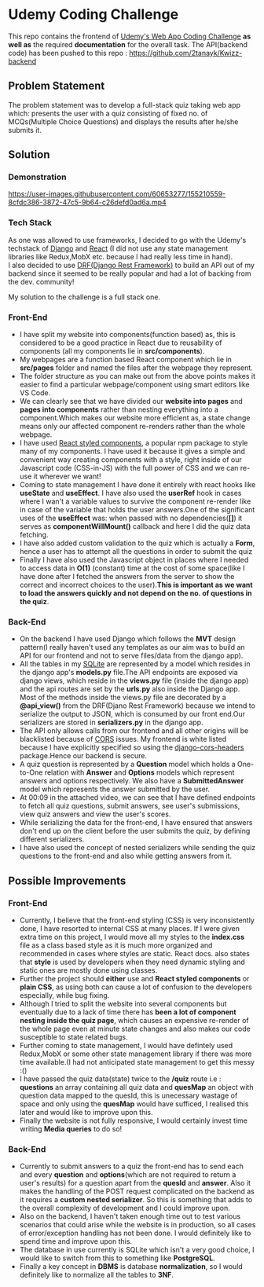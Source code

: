 # Udemy Coding Challenge 
This repo contains the frontend of [Udemy's Web App Coding Challenge](https://github.com/udemy/coding-challenge) **as well as** the required **documentation** for the overall task.
The API(backend code) has been pushed to this repo : https://github.com/2tanayk/Kwizz-backend

## Problem Statement
The problem statement was to develop a full-stack quiz taking web app which: presents the user with a quiz consisting of fixed no. of MCQs(Multiple Choice Questions) and displays the results after he/she submits it.

## Solution

### Demonstration
https://user-images.githubusercontent.com/60653277/155210559-8cfdc386-3872-47c5-9b64-c26defd0ad6a.mp4

### Tech Stack
As one was allowed to use frameworks, I decided to go with the Udemy's techstack of [Django](https://www.djangoproject.com/) and [React](https://reactjs.org/) (I did not use any state management libraries like Redux,MobX etc. because I had really less time in hand). <br/>
I also decided to use [DRF(Django Rest Framework)](https://www.django-rest-framework.org/) to build an API out of my backend since it seemed to be really popular and had a lot of backing from the dev. community!

My solution to the challenge is a full stack one.
### Front-End 
- I have split my website into components(function based) as, this is considered to be a good practice in React due to reusability of components (all my components lie in **src/components**).
- My webpages are a function based React component which lie in **src/pages** folder and named the files after the webpage they represent. 
- The folder structure as you can make out from the above points makes it easier to find a particular webpage/component using smart editors like VS Code.
- We can clearly see that we have divided our **website into pages** and **pages into components** rather than nesting everything into a component.Which makes our website more efficient as, a state change means only our affected component re-renders rather than the whole webpage.
- I have used [React styled components](https://www.styled-components.com/), a popular npm package to style many of my components. I have used it because it gives a simple and convenient way creating components with a style, right inside of our Javascript code (CSS-in-JS) with the full power of CSS and we can re-use it wherever we want! 
- Coming to state management I have done it entirely with react hooks like **useState** and **useEffect**. I have also used the **userRef** hook in cases where I wan't a variable values to survive the component re-render like in case of the variable that holds the user answers.One of the significant uses of the **useEffect** was: when passed with no dependencies(**[]**) it serves as **componentWillMount()** callback and here I did the quiz data fetching.
- I have also added custom validation to the quiz which is actually a **Form**, hence a user has to attempt all the questions in order to submit the quiz
- Finally I have also used the Javascript object in places where I needed to access data in **O(1)** (constant) time at the cost of some space(like I have done after I fetched the answers from the server to show the correct and incorrect choices to the user).**This is important as we want to load the answers quickly and not depend on the no. of questions in the quiz**.

### Back-End
- On the backend I have used Django which follows the **MVT** design pattern(I really haven't used any templates as our aim was to build an API for our frontend and not to serve files/data from the django app).
- All the tables in my [SQLite](https://www.sqlite.org/index.html) are represented by a model which resides in the django app's **models.py** file.The API endpoints are exposed via django views, which reside in the **views.py** file (inside the django app) and the api routes are set by the **urls.py** also inside the Django app. Most of the methods inside the views.py file are decorated by a **@api_view()** from the DRF(Djano Rest Framework) because we intend to serialize the output to JSON, which is consumed by our front end.Our serializers are stored in **serializers.py** in the django app.
- The API only allows calls from our frontend and all other origins will be blacklisted because of [CORS](https://developer.mozilla.org/en-US/docs/Web/HTTP/CORS) issues. My frontend is white listed because I have explicitly specified so using the [django-cors-headers](https://pypi.org/project/django-cors-headers/) package.Hence our backend is secure.
- A quiz question is represented by a **Question** model which holds a One-to-One relation with **Answer** and **Options** models which represent answers and options respectively. We also have a **SubmittedAnswer** model which represents the answer submitted by the user.
- At 00:09 in the attached video, we can see that I have defined endpoints to fetch all quiz questions, submit answers, see user's submissions, view quiz answers and view the user's scores.
- While serializing the data for the front-end, I have ensured that answers don't end up on the client before the user submits the quiz, by defining different serializers.
- I have also used the concept of nested serializers while sending the quiz questions to the front-end and also while getting answers from it. 

## Possible Improvements
### Front-End
-  Currently, I believe that the front-end styling (CSS) is very inconsistently done, I have resorted to internal CSS at many places. If I were given extra time on this project, I would move all my styles to the **index.css** file as a class based style as it is much more organized and recommended in cases where styles are static. React docs. also states that **style** is used by developers when they need dynamic styling and static ones are mostly done using classes. 
-  Further the project should **either** use and **React styled components** or **plain CSS**, as using both can cause a lot of confusion to the developers especially, while bug fixing.
-  Although I tried to split the website into several components but eventually due to a lack of time there has **been a lot of component nesting inside the quiz page**, which causes an expensive re-render of the whole page even at minute state changes and also makes our code susceptible to state related bugs.
-  Further coming to state management, I would have defintely used Redux,MobX or some other state management library if there was more time available.(I had not anticipated state management to get this messy :()
-  I have passed the quiz data(state) twice to the **/quiz** route i.e : **questions** an array containing all quiz data and **quesMap** an object with question data mapped to the quesId, this is unecessary wastage of space and only using the **quesMap** would have sufficed, I realised this later and would like to improve upon this.
- Finally the website is not fully responsive, I would certainly invest time writing **Media queries** to do so!

### Back-End
- Currently to submit answers to a quiz the front-end has to send each and every **question** and **options**(which are not required to return a user's results) for a question apart from the **quesId** and **answer**. Also it makes the handling of the POST request complicated on the backend as it requires a **custom nested serializer**. So this is something that adds to the overall complexity of development and I could improve upon.
- Also on the backend, I haven't taken enough time out to test various scenarios that could arise while the website is in production, so all cases of error/exception handling has not been done. I would definitely like to spend time and improve upon this.
- The database in use currently is SQLite which isn't a very good choice, I would like to switch from this to something like **PostgreSQL**.
- Finally a key concept in **DBMS** is database **normalization**, so I would definitely like to normalize all the tables to **3NF**.




